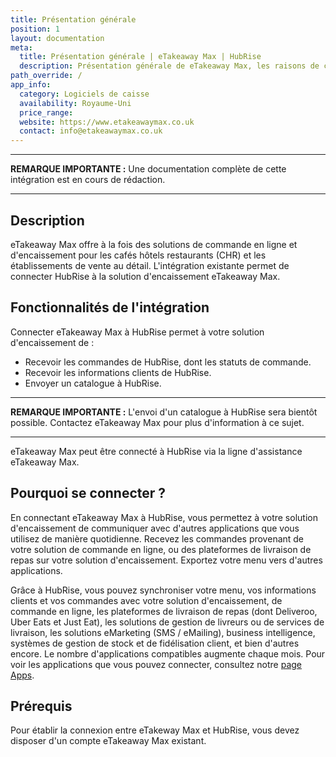 ```yaml
---
title: Présentation générale
position: 1
layout: documentation
meta:
  title: Présentation générale | eTakeaway Max | HubRise
  description: Présentation générale de eTakeaway Max, les raisons de connecter votre caisse à HubRise et les fonctionnalités de l'intégration avec HubRise.
path_override: /
app_info:
  category: Logiciels de caisse
  availability: Royaume-Uni
  price_range:
  website: https://www.etakeawaymax.co.uk
  contact: info@etakeawaymax.co.uk
---
```


---

**REMARQUE IMPORTANTE :** Une documentation complète de cette intégration est en cours de rédaction.

---

## Description

eTakeaway Max offre à la fois des solutions de commande en ligne et d'encaissement pour les cafés hôtels restaurants (CHR) et les établissements de vente au détail. L'intégration existante permet de connecter HubRise à la solution d'encaissement eTakeaway Max.

## Fonctionnalités de l'intégration

Connecter eTakeaway Max à HubRise permet à votre solution d'encaissement de :

- Recevoir les commandes de HubRise, dont les statuts de commande.
- Recevoir les informations clients de HubRise.
- Envoyer un catalogue à HubRise.

---

**REMARQUE IMPORTANTE :** L'envoi d'un catalogue à HubRise sera bientôt possible. Contactez eTakeaway Max pour plus d'information à ce sujet.

---

eTakeaway Max peut être connecté à HubRise via la ligne d'assistance eTakeaway Max.

## Pourquoi se connecter ?

En connectant eTakeaway Max à HubRise, vous permettez à votre solution d'encaissement de communiquer avec d'autres applications que vous utilisez de manière quotidienne. Recevez les commandes provenant de votre solution de commande en ligne, ou des plateformes de livraison de repas sur votre solution d'encaissement. Exportez votre menu vers d'autres applications.

Grâce à HubRise, vous pouvez synchroniser votre menu, vos informations clients et vos commandes avec votre solution d'encaissement, de commande en ligne, les plateformes de livraison de repas (dont Deliveroo, Uber Eats et Just Eat), les solutions de gestion de livreurs ou de services de livraison, les solutions eMarketing (SMS / eMailing), business intelligence, systèmes de gestion de stock et de fidélisation client, et bien d'autres encore. Le nombre d'applications compatibles augmente chaque mois. Pour voir les applications que vous pouvez connecter, consultez notre [page Apps](/apps).

## Prérequis

Pour établir la connexion entre eTakeway Max et HubRise, vous devez disposer d'un compte eTakeaway Max existant.
